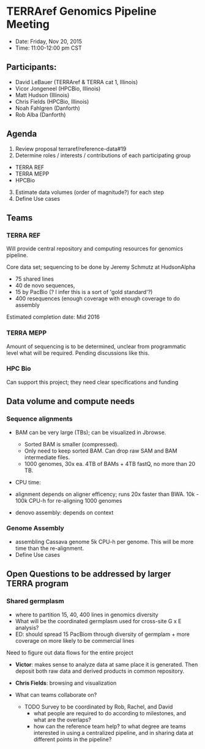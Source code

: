 # TERRAref Genomics Pipeline Meeting

* Date: Friday, Nov 20, 2015
* Time: 11:00-12:00 pm CST

## Participants:

* David LeBauer (TERRAref & TERRA cat 1, Illinois)
* Vicor Jongeneel (HPCBio, Illinois)
* Matt Hudson (Illinois)
* Chris Fields (HPCBio, Illinois)
* Noah Fahlgren (Danforth)
* Rob Alba (Danforth)

## Agenda

1. Review proposal terraref/reference-data#19
2. Determine roles / interests / contributions of each participating group
  *  TERRA REF
  *  TERRA MEPP
  *  HPCBio
3. Estimate data volumes (order of magnitude?) for each step
4. Define Use cases

## Teams

### TERRA REF

Will provide central repository and computing resources for genomics pipeline.

Core data set; sequencing to be done by Jeremy Schmutz at HudsonAlpha 

* 75 shared lines
* 40 de novo sequences, 
 * 15 by PacBio (? I infer this is a sort of 'gold standard'?)
* 400 resequences  (enough coverage with enough coverage to do assembly 

Estimated completion date: Mid 2016


### TERRA MEPP 


Amount of sequencing is to be determined, unclear from programmatic level what will be required. Pending discussions like this.


### HPC Bio

Can support this project; they need clear specifications and funding 

## Data volume and compute needs

### Sequence alignments

* BAM can be very large (TBs); can be visualized in Jbrowse. 
  * Sorted BAM is smaller (compressed). 
  * Only need to keep sorted BAM. Can drop raw SAM and BAM intermediate files. 
  * 1000 genomes, 30x ea. 4TB of BAMs + 4TB fastQ, no more than 20 TB. 

* CPU time: 
 * alignment depends on aligner efficency; runs 20x faster than BWA. 10k - 100k CPU-h for re-aligning 1000 genomes
 * denovo assembly: depends on context

### Genome Assembly

* assembling Cassava genome 5k CPU-h per genome. This will be more time than the re-alignment. 
* Define Use cases

## Open Questions to be addressed by larger TERRA program

### Shared germplasm

* where to partition 15, 40, 400 lines in genomics diversity
* What will be the coordinated germplasm used for cross-site G x E analysis?
* ED: should spread 15 PacBiom through diversity of germplam + more coverage on more likely to be commercial lines


Need to figure out data flows for the entire project

* **Victor**: makes sense to analyze data at same place it is generated. Then deposit both raw data and derived products in common repository.
* **Chris Fields**: browsing and visualization 


* What can teams collaborate on?
  * TODO Survey to be coordinated by Rob, Rachel, and David
    * what people are required to do according to milestones, and what are the overlaps?
    * how can the reference team help? to what degree are teams interested in using a centralized pipeline, and in sharing data at different points in the pipeline?




